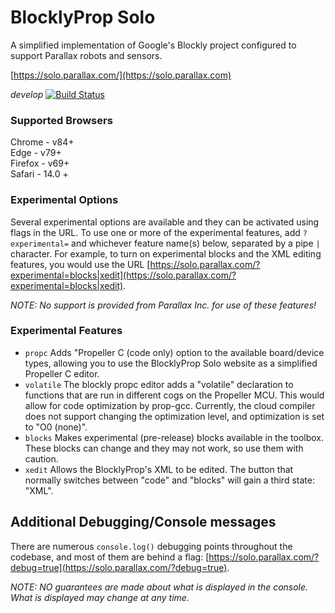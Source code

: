 # BlocklyProp Solo

A simplified implementation of Google's Blockly project configured to support
Parallax robots and sensors.

[https://solo.parallax.com/](https://solo.parallax.com)

*develop* [![Build Status](https://travis-ci.com/parallaxinc/solo.svg?branch=develop)](https://travis-ci.com/parallaxinc/solo)

### Supported Browsers
Chrome - v84+  
Edge - v79+  
Firefox - v69+  
Safari - 14.0 +

### Experimental Options
Several experimental options are available and they can be activated using flags in the URL.  To use one or more of the
experimental features, add `?experimental=` and whichever feature name(s) below, separated by a pipe `|` character.  For
example, to turn on experimental blocks and the XML editing features, you would use the URL
[https://solo.parallax.com/?experimental=blocks|xedit](https://solo.parallax.com/?experimental=blocks|xedit).

*NOTE: No support is provided from Parallax Inc. for use of these features!*

### Experimental Features
- `propc` Adds "Propeller C (code only) option to the available board/device types, allowing you to use the BlocklyProp
Solo website as a simplified Propeller C editor.
- `volatile` The blockly propc editor adds a "volatile" declaration to functions that are run in different cogs on the
Propeller MCU.  This would allow for code optimization by prop-gcc.  Currently, the cloud compiler does not support
changing the optimization level, and optimization is set to "O0 (none)".
- `blocks` Makes experimental (pre-release) blocks available in the toolbox.  These blocks can change and they may not
work, so use them with caution.
- `xedit` Allows the BlocklyProp's XML to be edited.  The button that normally switches between "code" and "blocks" will
gain a third state: "XML".

## Additional Debugging/Console messages
There are numerous `console.log()` debugging points throughout the codebase, and most of them are behind a flag:
[https://solo.parallax.com/?debug=true](https://solo.parallax.com/?debug=true).

*NOTE: NO guarantees are made about what is displayed in the console.  What is displayed may change at any time.*


